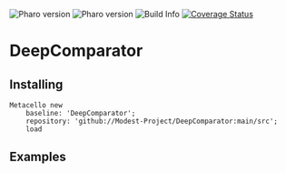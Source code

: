 ![Pharo version](https://img.shields.io/badge/Pharo-11-%23aac9ff.svg)
![Pharo version](https://img.shields.io/badge/Pharo-12-%23aac9ff.svg)
![Build Info](https://github.com/Modest-Project/DeepComparator/workflows/CI/badge.svg)
[![Coverage Status](https://coveralls.io/repos/github/Modest-Project/DeepComparator/badge.svg?branch=main)](https://coveralls.io/github/Modest-Project/DeepComparator?branch=main)

# DeepComparator

## Installing

```st
Metacello new
	baseline: 'DeepComparator';
  	repository: 'github://Modest-Project/DeepComparator:main/src';
  	load
```

## Examples
